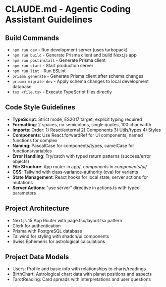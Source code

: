 # CLAUDE.md - Agentic Coding Assistant Guidelines

## Build Commands
- `npm run dev` - Run development server (uses turbopack)
- `npm run build` - Generate Prisma client and build Next.js app
- `npm run postinstall` - Generate Prisma client
- `npm run start` - Start production server
- `npm run lint` - Run ESLint
- `prisma generate` - Generate Prisma client after schema changes
- `prisma migrate dev` - Apply schema changes to local development database
- `tsx <file.ts>` - Execute TypeScript files directly

## Code Style Guidelines
- **TypeScript**: Strict mode, ES2017 target, explicit typing required
- **Formatting**: 2 spaces, no semicolons, single quotes, 100 char width
- **Imports**: Order: 1) React/external 2) Components 3) Utils/types 4) Styles
- **Components**: Use React.forwardRef for UI components, named functions for complex
- **Naming**: PascalCase for components/types, camelCase for functions/variables
- **Error Handling**: Try/catch with typed return patterns (success/error objects)
- **File Structure**: App router in app/*, components in components/ui/*
- **CSS**: Tailwind with class-variance-authority (cva) for variants
- **State Management**: React hooks for local state, server actions for mutations
- **Server Actions**: "use server" directive in actions.ts with typed parameters

## Project Architecture
- Next.js 15 App Router with page.tsx/layout.tsx pattern
- Clerk for authentication
- Prisma with PostgreSQL database
- Tailwind for styling with shadcn/ui components
- Swiss Ephemeris for astrological calculations

## Project Data Models
- Users: Profile and basic info with relationships to charts/readings
- BirthChart: Astrological chart data with planet positions and aspects
- TarotReading: Card spreads with interpretations and user questions
